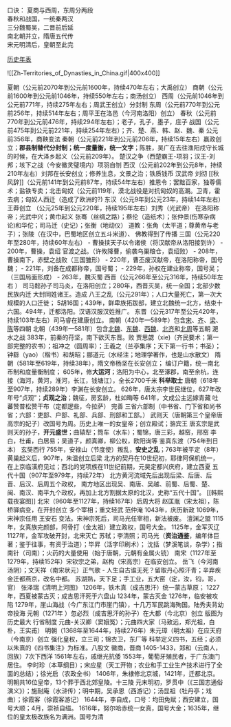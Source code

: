 口诀：
夏商与西周，东周分两段  
春秋和战国，一统秦两汉  
三分魏蜀吴，二晋前后延  
南北朝并立，隋唐五代传  
宋元明清后，皇朝至此完

[历史年表](https://zh.wikipedia.org/wiki/%E4%B8%AD%E5%9B%BD%E5%8E%86%E5%8F%B2%E5%B9%B4%E8%A1%A8)

![[Zh-Territories_of_Dynasties_in_China.gif|400x400]]

夏朝（公元前2070年到公元前1600年，持续470年左右；大禹创立）
商朝（公元前1600年到公元前1046年，持续550年左右；商汤创立）
西周（公元前1046年到公元前771年，持续275年左右；周武王创立）分封制
东周（公元前770年到公元前256年，持续514年左右；周平王在洛邑（今河南洛阳）创立）
	春秋（公元前770年到公元前476年，持续294年左右）；老子，孔子，墨子，庄子
	战国（公元前475年到公元前221年，持续254年左右）；齐、楚、燕、韩、赵、魏、秦
	公元前356年，商鞅变法
秦朝（公元前221年到公元前206年，持续15年左右）嬴政创立；**郡县制替代分封制；统一度量衡，统一文字**；陈胜，吴广在去往渔阳戍守长城的时候，在大泽乡起义（公元前209年）。
	楚汉之争（西楚霸王-项羽；汉王-刘邦；垓下之战（今安徽灵璧境内）项羽自刎
西汉（公元前202年到公元8年，持续210年左右）刘邦在长安创立；修养生息，文景之治；铁质钱币
	汉武帝 刘彻 [[秋风辞]]（公元前141年到公元前87年，持续54年左右）推恩令；罢黜百家，独尊儒术；盐铁专卖；北击匈奴（公元前119年，漠北战役是对抗匈奴的高潮。卫青，霍去病；匈奴人西迁（造成了欧洲的?)
东汉（公元9年到公元23年，持续14年左右）王莽创立
	（公元25年到公元220年，持续195年左右）刘秀（光武帝） 在洛阳称帝；光武中兴；黄巾起义
	张骞（丝绸之路）；蔡伦（造纸术）；张仲景(伤寒杂病论)和华佗；司马迁（史记）；张衡（地动仪）
	道教：张角（太平道；尊黄帝与老子）；张陵（在汉中，巴蜀地区创立五斗米道）、
	佛教得到了传播
三国（公元220年至280年，持续60年左右）
	- 曹操挟天子以令诸侯（将汉献帝从洛阳接到许）
	- 200年，曹操，袁绍 官渡之战。（许攸降曹，偷袭乌巢粮仓，袁绍败）
	- 208年，曹操南下，赤壁之战败（三国雏形）
	- 220年，曹丕废汉献帝，在洛阳称帝，国号魏；
	- 221年，刘备在成都称帝，国号蜀；
	- 229年，孙权在建业称帝，国号吴；（三国局面形成）
	- 263年，魏灭蜀
西晋（公元266年至公元316年，持续50年左右  ）
	司马懿孙子司马炎，在洛阳创立；280年，西晋灭吴，统一全国；北部少数民族内迁
	大封同姓诸王。造成 八王之乱（公元291年）；人口大量死亡，第一次大规模的人口迁徙；
	5胡16国；439年，鲜卑族拓跋部，建立北魏统一北方，结束十六国。494年，迁都洛阳。汉语汉服汉姓推广。
东晋（公元317年至公元420年，持续103年左右）司马睿在建康创立。
南朝（420年—589年）包含[宋](https://zh.wikipedia.org/wiki/%E5%88%98%E5%AE%8B "刘宋")、[齐](https://zh.wikipedia.org/wiki/%E5%8D%97%E9%BD%90 "南齐")、[梁](https://zh.wikipedia.org/wiki/%E6%A2%81_(%E5%8D%97%E6%9C%9D) "梁 (南朝)")、[陈](https://zh.wikipedia.org/wiki/%E9%99%B3_(%E5%8D%97%E6%9C%9D) "陈 (南朝)")等四朝
北朝（439年—581年）包含[北魏](https://zh.wikipedia.org/wiki/%E5%8C%97%E9%AD%8F "北魏")、[东魏](https://zh.wikipedia.org/wiki/%E4%B8%9C%E9%AD%8F "东魏")、[西魏](https://zh.wikipedia.org/wiki/%E8%A5%BF%E9%AD%8F "西魏")、[北齐](https://zh.wikipedia.org/wiki/%E5%8C%97%E9%BD%90 "北齐")和[北周](https://zh.wikipedia.org/wiki/%E5%8C%97%E5%91%A8 "北周")等五朝
	淝水之战 383年，前秦的苻坚，南下欲灭东晋。败
	贾思勰（xie)（齐民要术；第一部完整的农书）；祖冲之（圆周率）；王羲之（兰亭集序；天下第一行书；书圣）；钟繇（yao）（楷书）和胡昭；郦道元（水经注；地理学著作，也是山水散文）
隋朝（581年至619年，持续38年），隋文帝杨坚在长安创立；
	编订户籍，统一南北币制和度量衡制度；
	605年，修**大运河**；洛阳为中心，北至涿郡，南至余杭，连接（海河，黄河，淮河，长江，钱塘江），全长2700千米
	**科举取士**
唐朝（618年至907年，持续289年）李渊在长安创立。
	626年，唐太宗李世民继位，627年改年号“贞观”；**贞观之治**；魏征，房玄龄，杜如晦等
		641年，文成公主远嫁青藏 吐蕃赞普松赞干布（定都逻些，今拉萨）
	完善 三省六部制（中书省、门下省和尚书省；六部：吏部、户部、礼部、兵部、刑部和工部。）
	武则天（唐朝第三个皇帝唐高宗的妃子）改国号为周。历史上唯一的女皇帝；创立殿试；骆宾王
	唐玄宗是武则天的孙子，**开元盛世**；曲辕犁；筒车（水车）；蜀锦，唐三彩，越窑，邢窑
	李白，杜甫，白居易；吴道子，颜真卿，柳公权，欧阳询等
	鉴真东渡（754年到日本）
	玄奘西行
	755年，安禄山（节度使）叛乱，**安史之乱**；763年被平定（8年）
	黄巢起义后，907年，朱温创立后梁 
	北方的契丹在10世纪初，耶律阿保机统一，在上京临潢府见过；西北的党项族在11世纪前期，元昊定都兴庆府，建立西夏
五代十国（907年至979年，持续72年）
	北方黄河流域先后出现后梁、后唐、后晋、后汉、后周五个政权，
	南方地区出现吴、南唐、吴越、前蜀、后蜀、楚、闽、南汉、南平九个政权，再加上北方割据太原的北汉，史称“五代十国”。
	[[韩熙载夜宴图]]
北宋（960年至1127年，持续167年）后周大将 赵匡胤（宋太祖），陈桥驿病变，在开封创立 
	多个宰相；重文轻武
	范仲淹 1043年，庆历新政
	1069年，宋神宗任用 王安石 变法。宋神宗死后，司马光任宰相，新法被废。
	澶渊之盟 
	1115年，女真族完颜部，阿骨打（金太祖）建立政权，国号大金。
	1125年，金军灭辽
	1127年，金军攻破开封，北宋灭亡
	苏轼；李清照；司马光（**资治通鉴**，编年体巨著；鉴于往事，有资于治道）；毕昇（活字印刷术）；
	沈括（梦溪笔谈，杂学）；指南针（司南）；火药的大量使用（始于唐朝，元朝有金属火铳）
南宋（1127年至1279年，持续152年）宋钦宗之弟，赵构（宋高宗）在临安创立。
	岳飞（今河南汤阴）；文天祥（南宋状元）正气歌 - 人生自古谁无死？留取丹心照汗青；辛弃疾
	金迁都燕京，改名中都。
	苏湖熟，天下足；手工业，五大窑（定，汝，钧，哥，官）
	张泽瑞《清明上河图》
	1206年，铁木真（成吉思汗）统一蒙古草原；
	1227年，西夏被蒙古灭；成吉思汗死于六盘山
	1234年，蒙古灭金 
	1276年，临安被攻陷
	1279年，崖山海战（今广东江门市崖门镇），十几万军民跳海殉国。陆秀夫背幼帝投海
元朝（1271年 ）忽必烈（成吉思汗的孙子）在大都（今北京）创立
	版图为历史最大 
	行省制度
	元曲-关汉卿（窦娥冤）；元曲四大家（马致远，郑光祖，白朴，王实甫）
明朝（1368年至1644年，持续276年）朱元璋（明太祖）在应天府（今南京）创立
	强化皇权，立三司；锦衣卫，东厂等
	科举定义四书，五经；必须以朱熹的《四书集注》为标准。八股文
	徽商，晋商
	 1405-1433，郑和（云南人，回族）7次下西洋
	 1561年左右，戚继光抗倭
	 1553年，葡萄牙殖民者，于广东澳门居住。
	 李时珍（本草纲目）；宋应星（天工开物；农业和手工业生产技术进行了全面的总结）；徐光启（农政全书）
	 1406年，朱棣修北京城，1421年，迁都北京。
	明朝共16位皇帝，13个葬于西北郊皇陵。十三陵
	元末明初，罗贯中（《三国志通俗演义》）；施耐庵（水浒传）；明中期，吴承恩（西游记）；汤显祖（牡丹亭；戏曲）；徐霞客（徐霞客游记）
	1644年，李自成，口号：均田免赋；西安建立，国号大顺；4月，崇祯自缢。
	1616年，努尔哈赤统一女真，国号大金；1635年，继位的皇太极改族名为满洲。国号为清



























